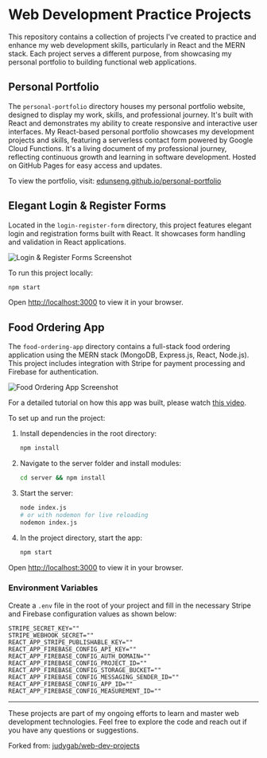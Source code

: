# Web Development Practice Projects

This repository contains a collection of projects I've created to practice and enhance my web development skills, particularly in React and the MERN stack. Each project serves a different purpose, from showcasing my personal portfolio to building functional web applications.

## Personal Portfolio

The `personal-portfolio` directory houses my personal portfolio website, designed to display my work, skills, and professional journey. It's built with React and demonstrates my ability to create responsive and interactive user interfaces.
My React-based personal portfolio showcases my development projects and skills, featuring a serverless contact form powered by Google Cloud Functions. It's a living document of my professional journey, reflecting continuous growth and learning in software development. Hosted on GitHub Pages for easy access and updates.

To view the portfolio, visit: [edunseng.github.io/personal-portfolio](https://edunseng.github.io/personal-portfolio)

## Elegant Login & Register Forms

Located in the `login-register-form` directory, this project features elegant login and registration forms built with React. It showcases form handling and validation in React applications.

![Login & Register Forms Screenshot](<screenshot-url>)

To run this project locally:

```sh
npm start
```

Open [http://localhost:3000](http://localhost:3000) to view it in your browser.

## Food Ordering App

The `food-ordering-app` directory contains a full-stack food ordering application using the MERN stack (MongoDB, Express.js, React, Node.js). This project includes integration with Stripe for payment processing and Firebase for authentication.

![Food Ordering App Screenshot](<screenshot-url>)

For a detailed tutorial on how this app was built, please watch [this video](<tutorial-video-url>).

To set up and run the project:

1. Install dependencies in the root directory:

   ```sh
   npm install
   ```

2. Navigate to the server folder and install modules:

   ```sh
   cd server && npm install
   ```

3. Start the server:

   ```sh
   node index.js
   # or with nodemon for live reloading
   nodemon index.js
   ```

4. In the project directory, start the app:

   ```sh
   npm start
   ```

Open [http://localhost:3000](http://localhost:3000) to view it in your browser.

### Environment Variables

Create a `.env` file in the root of your project and fill in the necessary Stripe and Firebase configuration values as shown below:

```env
STRIPE_SECRET_KEY=""
STRIPE_WEBHOOK_SECRET=""
REACT_APP_STRIPE_PUBLISHABLE_KEY=""
REACT_APP_FIREBASE_CONFIG_API_KEY=""
REACT_APP_FIREBASE_CONFIG_AUTH_DOMAIN=""
REACT_APP_FIREBASE_CONFIG_PROJECT_ID=""
REACT_APP_FIREBASE_CONFIG_STORAGE_BUCKET=""
REACT_APP_FIREBASE_CONFIG_MESSAGING_SENDER_ID=""
REACT_APP_FIREBASE_CONFIG_APP_ID=""
REACT_APP_FIREBASE_CONFIG_MEASUREMENT_ID=""
```

---

These projects are part of my ongoing efforts to learn and master web development technologies. Feel free to explore the code and reach out if you have any questions or suggestions.

Forked from: [judygab/web-dev-projects](https://github.com/judygab/web-dev-projects)
